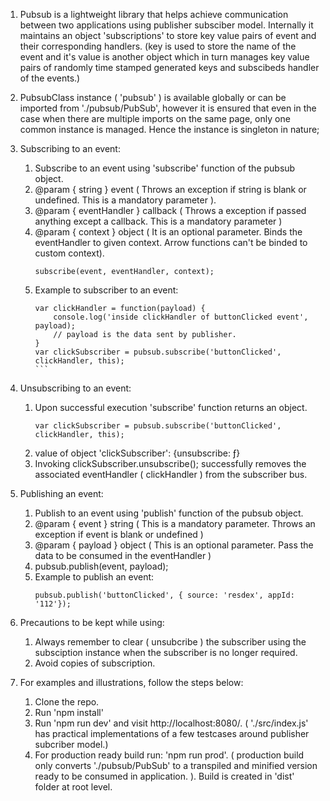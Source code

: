 1. Pubsub is a lightweight library that helps achieve communication between two applications using           publisher subsciber model. Internally it maintains an object 'subscriptions' to store key value pairs     of event and their corresponding handlers. (key is used to store the name of the event and it's value     is another object which in turn manages key value pairs of randomly time stamped generated keys and       subscibeds handler of the events.)

2. PubsubClass instance ( 'pubsub' ) is available globally or can be imported from './pubsub/PubSub', 
   however it is ensured that even in the case when there are multiple imports on the same page, only one common instance is managed. Hence the instance is singleton in nature;

3. Subscribing to an event: 
    1. Subscribe to an event using 'subscribe' function of the pubsub object.
    2. @param { string }  event ( Throws an exception if string is blank or undefined. This is a mandatory      parameter ). 
    3. @param { eventHandler } callback ( Throws a exception if passed anything except a callback. This is a mandatory parameter )
    4. @param { context } object ( It is an optional parameter. Binds the eventHandler to given context. Arrow functions can't be binded to custom context).
        ```
        subscribe(event, eventHandler, context);
        ```
    5. Example to subscriber to an event:
        ````
        var clickHandler = function(payload) {
            console.log('inside clickHandler of buttonClicked event', payload); 
            // payload is the data sent by publisher.
        }
        var clickSubscriber = pubsub.subscribe('buttonClicked', clickHandler, this);
        ```

4. Unsubscribing to an event:
    1. Upon successful execution 'subscribe' function returns an object.
        ```
        var clickSubscriber = pubsub.subscribe('buttonClicked', clickHandler, this);
        ```
    2. value of object 'clickSubscriber': {unsubscribe: ƒ}
    3. Invoking clickSubscriber.unsubscribe(); successfully removes the associated eventHandler ( clickHandler ) from the subscriber bus.

5. Publishing an event:
    1. Publish to an event using 'publish' function of the pubsub object.
    2. @param { event } string ( This is a mandatory parameter. Throws an exception if event is blank or undefined )
    3. @param { payload } object ( This is an optional parameter. Pass the data to be consumed in the eventHandler )
    4. pubsub.publish(event, payload);
    5. Example to publish an event:
        ```
        pubsub.publish('buttonClicked', { source: 'resdex', appId: '112'});
        ```

6. Precautions to be kept while using:
    1. Always remember to clear ( unsubcribe ) the subscriber using the subsciption instance when the 
    subscriber is no longer required. 
    2. Avoid copies of subscription.

7. For examples and illustrations, follow the steps below:
    1. Clone the repo.
    2. Run 'npm install'
    3. Run 'npm run dev' and visit http://localhost:8080/. ( './src/index.js' has practical implementations of a few testcases around publisher subcriber model.)
    4. For production ready build run: 'npm run prod'. ( production build only converts './pubsub/PubSub' to a transpiled and minified version ready to be consumed in application. ). Build is created in 'dist' folder at root level.